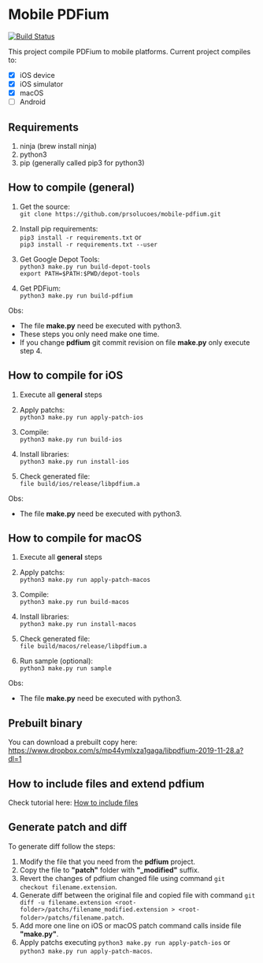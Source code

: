 # Mobile PDFium

[![Build Status](https://travis-ci.com/prsolucoes/mobile-pdfium.svg?branch=master)](https://travis-ci.com/prsolucoes/mobile-pdfium)

This project compile PDFium to mobile platforms. Current project compiles to:  

- [x] iOS device
- [x] iOS simulator
- [x] macOS
- [ ] Android

## Requirements

1. ninja (brew install ninja)  
2. python3  
3. pip (generally called pip3 for python3)  

## How to compile (general)

1. Get the source:  
```git clone https://github.com/prsolucoes/mobile-pdfium.git```  

2. Install pip requirements:  
```pip3 install -r requirements.txt``` 
or  
```pip3 install -r requirements.txt --user``` 

3. Get Google Depot Tools:  
```python3 make.py run build-depot-tools```  
```export PATH=$PATH:$PWD/depot-tools```  

4. Get PDFium:  
```python3 make.py run build-pdfium```  

Obs:
- The file **make.py** need be executed with python3.  
- These steps you only need make one time.  
- If you change **pdfium** git commit revision on file **make.py** only execute step 4.

## How to compile for iOS

1. Execute all **general** steps

2. Apply patchs:  
```python3 make.py run apply-patch-ios```  

3. Compile:  
```python3 make.py run build-ios```  
  
4. Install libraries:  
```python3 make.py run install-ios```  

5. Check generated file:  
```file build/ios/release/libpdfium.a```  

Obs:
- The file **make.py** need be executed with python3.  

## How to compile for macOS

1. Execute all **general** steps

2. Apply patchs:  
```python3 make.py run apply-patch-macos```  

3. Compile:  
```python3 make.py run build-macos```  
  
4. Install libraries:  
```python3 make.py run install-macos```  

5. Check generated file:  
```file build/macos/release/libpdfium.a```  

6. Run sample (optional):  
```python3 make.py run sample```  

Obs:
- The file **make.py** need be executed with python3.  

## Prebuilt binary

You can download a prebuilt copy here:  
https://www.dropbox.com/s/mp44ymlxza1gaga/libpdfium-2019-11-28.a?dl=1

## How to include files and extend pdfium

Check tutorial here: [How to include files](HOW_TO_INCLUDE_FILES.md)

## Generate patch and diff

To generate diff follow the steps:

1. Modify the file that you need from the **pdfium** project.
2. Copy the file to **"patch"** folder with **"_modified"** suffix.
3. Revert the changes of pdfium changed file using command `git checkout filename.extension`.
4. Generate diff between the original file and copied file with command `git diff -u filename.extension <root-folder>/patchs/filename_modified.extension > <root-folder>/patchs/filename.patch`.
5. Add more one line on iOS or macOS patch command calls inside file **"make.py"**.
6. Apply patchs executing `python3 make.py run apply-patch-ios` or `python3 make.py run apply-patch-macos`.

